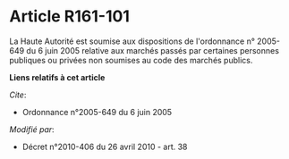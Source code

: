 # Article R161-101

La Haute Autorité est soumise aux dispositions de l'ordonnance n° 2005-649 du 6 juin 2005 relative aux marchés passés par
certaines personnes publiques ou privées non soumises au code des marchés publics.

**Liens relatifs à cet article**

_Cite_:

  - Ordonnance n°2005-649 du 6 juin 2005

_Modifié par_:

  - Décret n°2010-406 du 26 avril 2010 - art. 38
